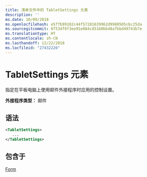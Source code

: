 ```yaml
---
title: 清单文件中的 TabletSettings 元素
description: ''
ms.date: 10/09/2018
ms.openlocfilehash: e5ffb99102c44f57281639962d9980505cbc25da
ms.sourcegitcommit: 6f53df6f3ee91e084cd5160bb48afbbd49743b7e
ms.translationtype: HT
ms.contentlocale: zh-CN
ms.lasthandoff: 12/22/2018
ms.locfileid: "27432226"
---
```

# <a name="tabletsettings-element"></a>TabletSettings 元素

指定在平板电脑上使用邮件外接程序时应用的控制设置。

**外接程序类型：** 邮件

## <a name="syntax"></a>语法

```XML
<TabletSettings>
   ...
</TabletSettings>
```

## <a name="contained-in"></a>包含于

[Form](form.md)

